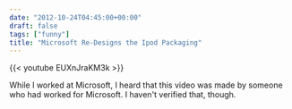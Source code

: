 ```yaml
---
date: "2012-10-24T04:45:00+00:00"
draft: false
tags: ["funny"]
title: "Microsoft Re-Designs the Ipod Packaging"
---
```

{{< youtube EUXnJraKM3k >}}

While I worked at Microsoft, I heard that this video was made by someone who had worked for Microsoft. I haven't verified that, though.
